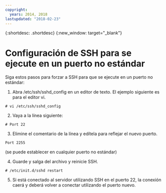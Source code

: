 ```yaml
---
copyright:
  years: 2014, 2018
lastupdated: "2018-02-23"
---
```


{:shortdesc: .shortdesc}
{:new_window: target="_blank"}

# Configuración de SSH para se ejecute en un puerto no estándar

Siga estos pasos para forzar a SSH para que se ejecute en un puerto no estándar:

1. Abra /etc/ssh/sshd_config en un editor de texto. El ejemplo siguiente es para el editor vi.
```
# vi /etc/ssh/sshd_config
```
 
2. Vaya a la línea siguiente:
```
# Port 22
```
 
3. Elimine el comentario de la línea y edítela para reflejar el nuevo puerto.
```
Port 2255
``` 
(se puede establecer en cualquier puerto no estándar)
 
4. Guarde y salga del archivo y reinicie SSH.
```
# /etc/init.d/sshd restart
```

5. Si está conectado al servidor utilizando SSH en el puerto 22, la conexión caerá y deberá volver a conectar utilizando el puerto nuevo.
